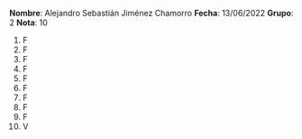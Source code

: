 **Nombre**: Alejandro Sebastián Jiménez Chamorro
**Fecha**: 13/06/2022
**Grupo**: 2
**Nota**: 10

1. F
2. F
3. F 
4. F
5. F
6. F
7. F
8. F
9. F
10. V

